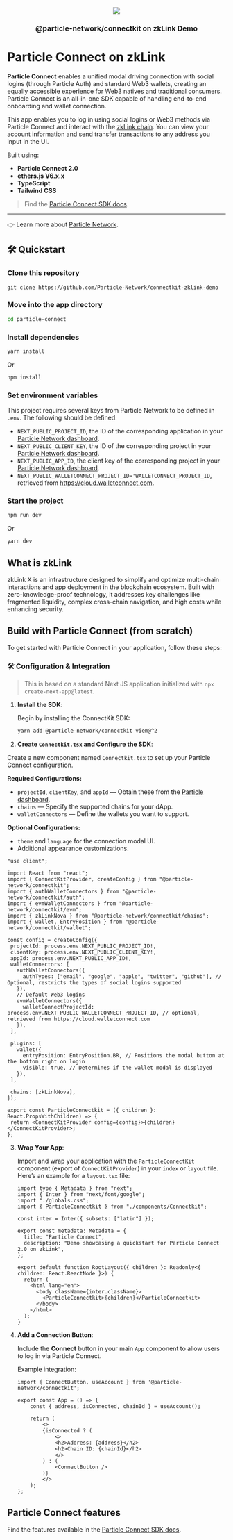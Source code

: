 
<div align="center">
  <a href="https://particle.network/">
    <img src="https://i.imgur.com/xmdzXU4.png" />
  </a>
  <h3>
 @particle-network/connectkit on zkLink Demo 
  </h3>
</div>

# Particle Connect on zkLink

**Particle Connect** enables a unified modal driving connection with social logins (through Particle Auth) and standard Web3 wallets, creating an equally accessible experience for Web3 natives and traditional consumers. Particle Connect is an all-in-one SDK capable of handling end-to-end onboarding and wallet connection.

This app enables you to log in using social logins or Web3 methods via Particle Connect and interact with the [zkLink chain](https://www.zkLink.foundation/). You can view your account information and send transfer transactions to any address you input in the UI.

Built using:

- **Particle Connect 2.0**
- **ethers.js V6.x.x**
- **TypeScript**
- **Tailwind CSS**

> Find the [Particle Connect SDK docs](https://developers.particle.network/api-reference/connect/desktop/web).

***

👉 Learn more about [Particle Network](https://particle.network).

## 🛠️ Quickstart

### Clone this repository
```
git clone https://github.com/Particle-Network/connectkit-zklink-demo
```

### Move into the app directory

```sh
cd particle-connect
```

### Install dependencies

```sh
yarn install
```

Or

```sh
npm install
```

### Set environment variables
This project requires several keys from Particle Network to be defined in `.env`. The following should be defined:
- `NEXT_PUBLIC_PROJECT_ID`, the ID of the corresponding application in your [Particle Network dashboard](https://dashboard.particle.network/#/applications).
- `NEXT_PUBLIC_CLIENT_KEY`, the ID of the corresponding project in your [Particle Network dashboard](https://dashboard.particle.network/#/applications).
- `NEXT_PUBLIC_APP_ID`, the client key of the corresponding project in your [Particle Network dashboard](https://dashboard.particle.network/#/applications).
- `NEXT_PUBLIC_WALLETCONNECT_PROJECT_ID='WALLETCONNECT_PROJECT_ID`, retrieved from https://cloud.walletconnect.com. 

### Start the project
```sh
npm run dev
```

Or

```sh
yarn dev
```

## What is zkLink

zkLink X is an infrastructure designed to simplify and optimize multi-chain interactions and app deployment in the blockchain ecosystem. Built with zero-knowledge-proof technology, it addresses key challenges like fragmented liquidity, complex cross-chain navigation, and high costs while enhancing security.

## Build with Particle Connect (from scratch)

To get started with Particle Connect in your application, follow these steps:

### 🛠 Configuration & Integration

> This is based on a standard Next JS application initialized with `npx create-next-app@latest`.

1. **Install the SDK**: 

   Begin by installing the ConnectKit SDK:

   ```bash
   yarn add @particle-network/connectkit viem@^2
   ```

2. **Create `Connectkit.tsx` and Configure the SDK**: 

  Create a new component named `Connectkit.tsx` to set up your Particle Connect configuration.

   **Required Configurations:**
   - `projectId`, `clientKey`, and `appId` — Obtain these from the [Particle dashboard](https://dashboard.particle.network/).
   - `chains` — Specify the supported chains for your dApp.
   - `walletConnectors` — Define the wallets you want to support.

   **Optional Configurations:**
   - `theme` and `language` for the connection modal UI.
   - Additional appearance customizations.

   ```tsx
  "use client";

  import React from "react";
  import { ConnectKitProvider, createConfig } from "@particle-network/connectkit";
  import { authWalletConnectors } from "@particle-network/connectkit/auth";
  import { evmWalletConnectors } from "@particle-network/connectkit/evm";
  import { zkLinkNova } from "@particle-network/connectkit/chains";
  import { wallet, EntryPosition } from "@particle-network/connectkit/wallet";

  const config = createConfig({
    projectId: process.env.NEXT_PUBLIC_PROJECT_ID!,
    clientKey: process.env.NEXT_PUBLIC_CLIENT_KEY!,
    appId: process.env.NEXT_PUBLIC_APP_ID!,
    walletConnectors: [
      authWalletConnectors({
        authTypes: ["email", "google", "apple", "twitter", "github"], // Optional, restricts the types of social logins supported
      }),
      // Default Web3 logins
      evmWalletConnectors({
        walletConnectProjectId: process.env.NEXT_PUBLIC_WALLETCONNECT_PROJECT_ID, // optional, retrieved from https://cloud.walletconnect.com
      }),
    ],

    plugins: [
      wallet({
        entryPosition: EntryPosition.BR, // Positions the modal button at the bottom right on login
        visible: true, // Determines if the wallet modal is displayed
      }),
    ],

    chains: [zkLinkNova],
  });

  export const ParticleConnectkit = ({ children }: React.PropsWithChildren) => {
    return <ConnectKitProvider config={config}>{children}</ConnectKitProvider>;
  };

   ```

3. **Wrap Your App**:

   Import and wrap your application with the `ParticleConnectKit` component (export of `ConnectKitProvider`) in your `index` or `layout` file. Here’s an example for a `layout.tsx` file:

   ```tsx
   import type { Metadata } from "next";
   import { Inter } from "next/font/google";
   import "./globals.css";
   import { ParticleConnectkit } from "./components/Connectkit";

   const inter = Inter({ subsets: ["latin"] });

   export const metadata: Metadata = {
     title: "Particle Connect",
     description: "Demo showcasing a quickstart for Particle Connect 2.0 on zkLink",
   };

   export default function RootLayout({ children }: Readonly<{ children: React.ReactNode }>) {
     return (
       <html lang="en">
         <body className={inter.className}>
           <ParticleConnectkit>{children}</ParticleConnectkit>
         </body>
       </html>
     );
   }
   ```

4. **Add a Connection Button**:

   Include the **Connect** button in your main `App` component to allow users to log in via Particle Connect.

   Example integration:

   ```tsx
   import { ConnectButton, useAccount } from '@particle-network/connectkit';

   export const App = () => {
       const { address, isConnected, chainId } = useAccount();

       return (
           <>
           {isConnected ? (
               <>
               <h2>Address: {address}</h2>
               <h2>Chain ID: {chainId}</h2>
               </>
           ) : (
               <ConnectButton />
           )}
           </>
       );
   };
   ```

## Particle Connect features

Find the features available in the [Particle Connect SDK docs](https://developers.particle.network/api-reference/connect/desktop/web#particle-connect-for-web).
